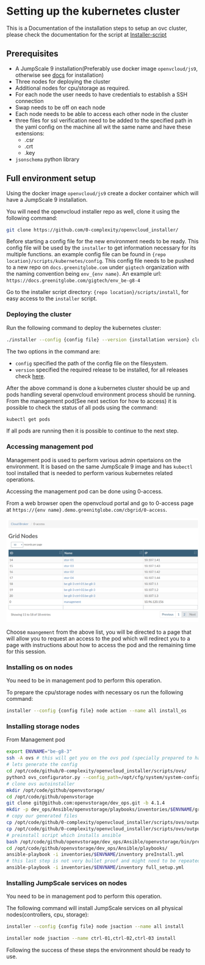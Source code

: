# Setting up the kubernetes cluster

This is a Documentation of the installation steps to setup an ovc cluster, please check the documentation for the script at [Installer-script](Installer-script.md)

## Prerequisites

- A JumpScale 9 installation(Preferably use docker image `openvcloud/js9`, otherwise see [docs](https://github.com/Jumpscale/bash) for installation)
- Three nodes for deploying the cluster
- Additional nodes for cpu/storage as required. 
- For each node the user needs to have credentials to establish a SSH connection
- Swap needs to be off on each node
- Each node needs to be able to access each other node in the cluster
- three files for ssl verification need to be added to the  specified path in the yaml config on the machine all wit
  the same name and have these extensions:
  - .csr
  - .crt
  - .key
- `jsonschema` python library

## Full environment setup

Using the docker image `openvcloud/js9` create a docker container which will have a JumpScale 9 installation.

You will need the openvcloud installer repo as well, clone it using the following command:

```bash
git clone https://github.com/0-complexity/openvcloud_installer/
```

Before starting a config file for the new environment needs to be ready. This config file will be used by the `installer` to get information necessary for its multiple functions. an example config file can be found in `{repo location}/scripts/kubernetes/config`. This config file needs to be pushed to a new repo on `docs.greenitglobe.com` under `gigtech` organization with the naming convention being `env_{env name}`. An example url: `https://docs.greenitglobe.com/gigtech/env_be-g8-4`

Go to the installer script directory: `{repo location}/scripts/install`, for easy access to the `installer` script.

### Deploying the cluster

Run the following command to deploy the kubernetes cluster:

```bash
./installer --config {config file} --version {installation version} cluster deploy
```

The two options in the command are:

- `config` specified the path of the config file on the filesystem.
- `version` specified the required release to be installed, for all releases check [here](https://github.com/0-complexity/home/tree/master/manifests).

After the above command is done a kubernetes cluster should be up and pods handling several openvcloud environment process should be running.
From the management pod(See next section for how to access) it is possible to check the status of all pods using the command:

```bash
kubectl get pods
```

If all pods are running then it is possible to continue to the next step.

### Accessing management pod

Management pod is used to perform various admin opertaions on the environment. It is based on the same JumpScale 9 image and has `kubectl` tool installed that is needed to perform various kubernetes related operations.

Accessing the management pod can be done using 0-access.

From a web browser open the openvcloud portal and go to 0-access page at `https://{env name}.demo.greenitglobe.com/cbgrid/0-access`.

![0-access](0-access.png)

Choose `maangement` from the above list, you will be directed to a page that will allow you to request an access to the pod which will redirect you to a page with instructions about how to access the pod and the remaining time for this session.

### Installing os on nodes

You need to be in management pod to perform this operation.

To prepare the cpu/storage nodes with necessary os run the following command:

```bash
installer --config {config file} node action --name all install_os
```

### Installing storage nodes

From Management pod
```bash
export ENVNAME="be-g8-3"
ssh -A ovs # this will get you on the ovs pod (specially prepared to have systemd)  
# lets generate the config
cd /opt/code/github/0-complexity/openvcloud_installer/scripts/ovs/
python3 ovs_configurator.py --config_path=/opt/cfg/system/system-config.yaml
# clone ovs autoinstaller
mkdir /opt/code/github/openvstorage/
cd /opt/code/github/openvstorage
git clone git@github.com:openvstorage/dev_ops.git -b 4.1.4
mkdir -p dev_ops/Ansible/openvstorage/playbooks/inventories/$ENVNAME/group_vars
# copy our generated files
cp /opt/code/github/0-complexity/openvcloud_installer/scripts/ovs/output/{inventory,setup.json} /opt/code/github/openvstorage/dev_ops/Ansible/openvstorage/playbooks/inventoeries/$ENVNAME/
cp /opt/code/github/0-complexity/openvcloud_installer/scripts/ovs/output/all /opt/code/github/openvstorage/dev_ops/Ansible/openvstorage/playbooks/inventoeries/$ENVNAME/group_vars
# preinstall script which installs ansible
bash /opt/code/github/openvstorage/dev_ops/Ansible/openvstorage/bin/pre-install.sh
cd /opt/code/github/openvstorage/dev_ops/Ansible/playbooks/
ansible-playbook -i inventories/$ENVNAME/inventory preInstall.yml
# this last step is not very bullet proof and might need to be repeated
ansible-playbook -i inventories/$ENVNAME/inventory full_setup.yml

```

### Installing JumpScale services on nodes

You need to be in management pod to perform this operation.

The following command will install JumpScale services on all physical nodes(controllers, cpu, storage):

```bash
installer --config {config file} node jsaction --name all install
```
```bash
installer node jsaction --name ctrl-01,ctrl-02,ctrl-03 install
```
Following the success of these steps the environment should be ready to use.

